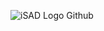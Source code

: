 ![iSAD Logo Github](https://github.com/sirx2713/Triangles_D2/assets/122817303/5dcb7952-0aab-42fb-b7ef-8190054b17d0)
